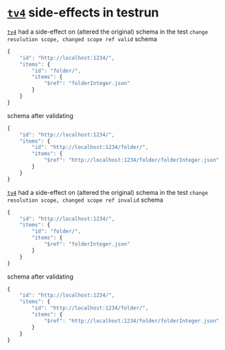 # [`tv4`](https://github.com/geraintluff/tv4) side-effects in testrun

[`tv4`](https://github.com/geraintluff/tv4) had a side-effect on (altered the original) schema in the test `change resolution scope, changed scope ref valid`
schema
```js
{
	"id": "http://localhost:1234/",
	"items": {
		"id": "folder/",
		"items": {
			"$ref": "folderInteger.json"
		}
	}
}
```
schema after validating
```js
{
	"id": "http://localhost:1234/",
	"items": {
		"id": "http://localhost:1234/folder/",
		"items": {
			"$ref": "http://localhost:1234/folder/folderInteger.json"
		}
	}
}
```

[`tv4`](https://github.com/geraintluff/tv4) had a side-effect on (altered the original) schema in the test `change resolution scope, changed scope ref invalid`
schema
```js
{
	"id": "http://localhost:1234/",
	"items": {
		"id": "folder/",
		"items": {
			"$ref": "folderInteger.json"
		}
	}
}
```
schema after validating
```js
{
	"id": "http://localhost:1234/",
	"items": {
		"id": "http://localhost:1234/folder/",
		"items": {
			"$ref": "http://localhost:1234/folder/folderInteger.json"
		}
	}
}
```
